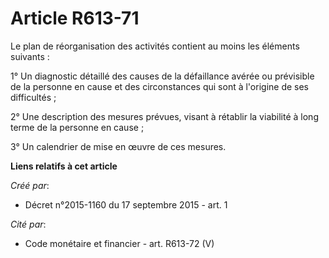 # Article R613-71

Le plan de réorganisation des activités contient au moins les éléments suivants :

1° Un diagnostic détaillé des causes de la défaillance avérée ou prévisible de la personne en cause et des circonstances qui
sont à l'origine de ses difficultés ;

2° Une description des mesures prévues, visant à rétablir la viabilité à long terme de la personne en cause ;

3° Un calendrier de mise en œuvre de ces mesures.

**Liens relatifs à cet article**

_Créé par_:

  - Décret n°2015-1160 du 17 septembre 2015 - art. 1

_Cité par_:

  - Code monétaire et financier - art. R613-72 (V)
